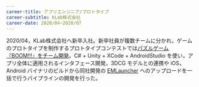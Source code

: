 ```yaml
---
career-title: アプリエンジニア/プロトタイプ
career-subtitle: KLab株式会社
career-date: 2020/04~2020/07
---
```


2020/04，KLab株式会社へ新卒入社。新卒社員が複数チームに分かれ，ゲームのプロトタイプを制作するプロトタイプコンテストでは[パズルゲーム『BOOM!!!』をチーム開発](https://www.klab.com/jp/blog/pr/2020/post-2.html)。C# + Unity + XCode + AndroidStudio を使い，アプリ全体に適用されるインタフェース開発，3DCG モデルとの連携や iOS，Android バイナリのビルドから同社開発の [EMLauncher](https://github.com/KLab/emlauncher) へのアップロードを一括で行うパイプラインの開発を行った。

